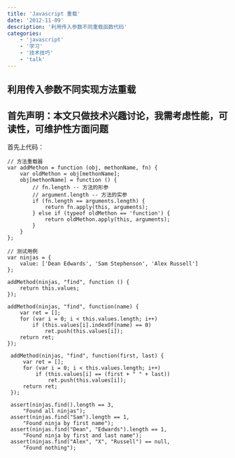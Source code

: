 ```yaml
---
title: 'Javascript 重载'
date: '2012-11-09'
description: '利用传入参数不同重载函数代码'
categories:
    - 'javascript'
    - '学习'
    - '技术技巧'
    - 'talk'
---
```


## 利用传入参数不同实现方法重载
<span class="label label-warning"> 首先声明：本文只做技术兴趣讨论，我需考虑性能，可读性，可维护性方面问题 </span>
----
首先上代码：

    // 方法重载器
    var addMethon = function (obj, methonName, fn) {
        var oldMethon = obj[methonName];
        obj[methonName] = function () {
            // fn.length -- 方法的形参
            // argument.length -- 方法的实参
            if (fn.length == arguments.length) {
                return fn.apply(this, arguments);
            } else if (typeof oldMethon == 'function') {
                return oldMethon.apply(this, arguments);
            }
        }
    };

    // 测试用例
    var ninjas = {
        value: ['Dean Edwards', 'Sam Stephenson', 'Alex Russell']
    };

    addMethod(ninjas, "find", function () {
        return this.values;
    });

    addMethod(ninjas, "find", function(name) {
        var ret = [];
        for (var i = 0; i < this.values.length; i++)
            if (this.values[i].indexOf(name) == 0)
                ret.push(this.values[i]);
        return ret;
    });

     addMethod(ninjas, "find", function(first, last) {
         var ret = [];
         for (var i = 0; i < this.values.length; i++)
             if (this.values[i] == (first + " " + last))
                 ret.push(this.values[i]);
         return ret;
     });

     assert(ninjas.find().length == 3,
         "Found all ninjas");
     assert(ninjas.find("Sam").length == 1,
         "Found ninja by first name");
     assert(ninjas.find("Dean", "Edwards").length == 1,
         "Found ninja by first and last name");
     assert(ninjas.find("Alex", "X", "Russell") == null,
         "Found nothing");


